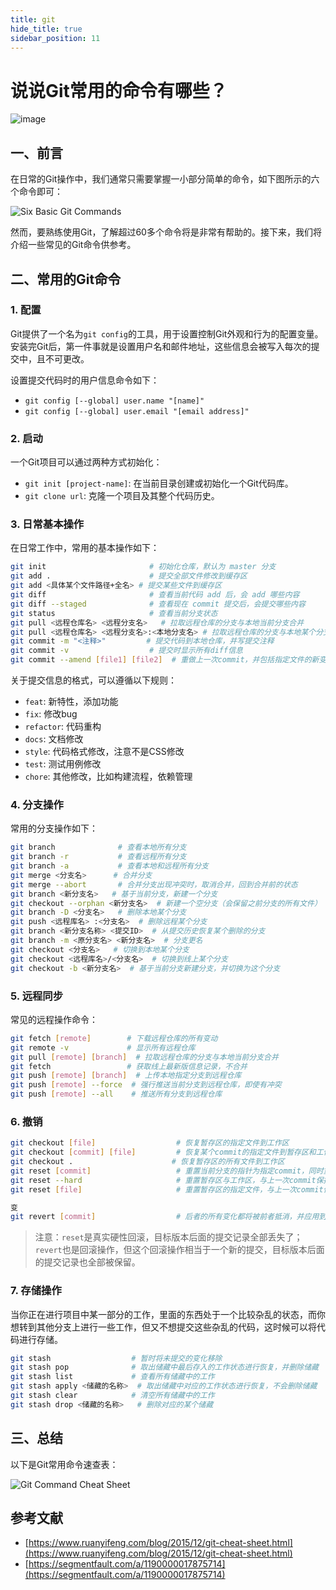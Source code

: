 ```yaml
---
title: git
hide_title: true
sidebar_position: 11
---
```


# 说说Git常用的命令有哪些？

![image](https://proxy.augustf.top/https://github.com/linwu-hi/code-interview/assets/137023716/a10c36d7-f36f-40a9-8f8e-4aa09fc8d099)

## 一、前言

在日常的Git操作中，我们通常只需要掌握一小部分简单的命令，如下图所示的六个命令即可：

![Six Basic Git Commands](https://static.vue-js.com/fe150520-f7af-11eb-991d-334fd31f0201.png)

然而，要熟练使用Git，了解超过60多个命令将是非常有帮助的。接下来，我们将介绍一些常见的Git命令供参考。

## 二、常用的Git命令

### 1. 配置

Git提供了一个名为`git config`的工具，用于设置控制Git外观和行为的配置变量。安装完Git后，第一件事就是设置用户名和邮件地址，这些信息会被写入每次的提交中，且不可更改。

设置提交代码时的用户信息命令如下：

- `git config [--global] user.name "[name]"`
- `git config [--global] user.email "[email address]"`

### 2. 启动

一个Git项目可以通过两种方式初始化：

- `git init [project-name]`: 在当前目录创建或初始化一个Git代码库。
- `git clone url`: 克隆一个项目及其整个代码历史。

### 3. 日常基本操作

在日常工作中，常用的基本操作如下：

```bash
git init                       # 初始化仓库，默认为 master 分支
git add .                      # 提交全部文件修改到缓存区
git add <具体某个文件路径+全名> # 提交某些文件到缓存区
git diff                       # 查看当前代码 add 后，会 add 哪些内容
git diff --staged              # 查看现在 commit 提交后，会提交哪些内容
git status                     # 查看当前分支状态
git pull <远程仓库名> <远程分支名>   # 拉取远程仓库的分支与本地当前分支合并
git pull <远程仓库名> <远程分支名>:<本地分支名> # 拉取远程仓库的分支与本地某个分支合并
git commit -m "<注释>"         # 提交代码到本地仓库，并写提交注释
git commit -v                  # 提交时显示所有diff信息
git commit --amend [file1] [file2]  # 重做上一次commit，并包括指定文件的新变化
```

关于提交信息的格式，可以遵循以下规则：

- `feat`: 新特性，添加功能
- `fix`: 修改bug
- `refactor`: 代码重构
- `docs`: 文档修改
- `style`: 代码格式修改，注意不是CSS修改
- `test`: 测试用例修改
- `chore`: 其他修改，比如构建流程，依赖管理

### 4. 分支操作

常用的分支操作如下：

```bash
git branch              # 查看本地所有分支
git branch -r           # 查看远程所有分支
git branch -a           # 查看本地和远程所有分支
git merge <分支名>      # 合并分支
git merge --abort       # 合并分支出现冲突时，取消合并，回到合并前的状态
git branch <新分支名>   # 基于当前分支，新建一个分支
git checkout --orphan <新分支名>  # 新建一个空分支（会保留之前分支的所有文件）
git branch -D <分支名>   # 删除本地某个分支
git push <远程库名> :<分支名>  # 删除远程某个分支
git branch <新分支名称> <提交ID>  # 从提交历史恢复某个删除的分支
git branch -m <原分支名> <新分支名>  # 分支更名
git checkout <分支名>   # 切换到本地某个分支
git checkout <远程库名>/<分支名>  # 切换到线上某个分支
git checkout -b <新分支名>  # 基于当前分支新建分支，并切换为这个分支
```

### 5. 远程同步

常见的远程操作命令：

```bash
git fetch [remote]        # 下载远程仓库的所有变动
git remote -v             # 显示所有远程仓库
git pull [remote] [branch]  # 拉取远程仓库的分支与本地当前分支合并
git fetch                 # 获取线上最新版信息记录，不合并
git push [remote] [branch]  # 上传本地指定分支到远程仓库
git push [remote] --force  # 强行推送当前分支到远程仓库，即使有冲突
git push [remote] --all    # 推送所有分支到远程仓库
```

### 6. 撤销

```bash
git checkout [file]                  # 恢复暂存区的指定文件到工作区
git checkout [commit] [file]         # 恢复某个commit的指定文件到暂存区和工作区
git checkout .                      # 恢复暂存区的所有文件到工作区
git reset [commit]                   # 重置当前分支的指针为指定commit，同时重置暂存区，但工作区不变
git reset --hard                     # 重置暂存区与工作区，与上一次commit保持一致
git reset [file]                     # 重置暂存区的指定文件，与上一次commit保持一致，但工作区不

变
git revert [commit]                  # 后者的所有变化都将被前者抵消，并应用到当前分支
```

> 注意：`reset`是真实硬性回滚，目标版本后面的提交记录全部丢失了；`revert`也是回滚操作，但这个回滚操作相当于一个新的提交，目标版本后面的提交记录也全部被保留。

### 7. 存储操作

当你正在进行项目中某一部分的工作，里面的东西处于一个比较杂乱的状态，而你想转到其他分支上进行一些工作，但又不想提交这些杂乱的代码，这时候可以将代码进行存储。

```bash
git stash                  # 暂时将未提交的变化移除
git stash pop              # 取出储藏中最后存入的工作状态进行恢复，并删除储藏
git stash list             # 查看所有储藏中的工作
git stash apply <储藏的名称>  # 取出储藏中对应的工作状态进行恢复，不会删除储藏
git stash clear            # 清空所有储藏中的工作
git stash drop <储藏的名称>   # 删除对应的某个储藏
```

## 三、总结

以下是Git常用命令速查表：

![Git Command Cheat Sheet](https://static.vue-js.com/0a10f3c0-f7b0-11eb-991d-334fd31f0201.png)

## 参考文献

- [https://www.ruanyifeng.com/blog/2015/12/git-cheat-sheet.html](https://www.ruanyifeng.com/blog/2015/12/git-cheat-sheet.html)
- [https://segmentfault.com/a/1190000017875714](https://segmentfault.com/a/1190000017875714)